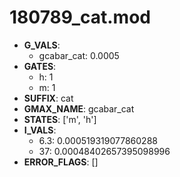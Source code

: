 # 180789_cat.mod

- **G_VALS**:
  - gcabar_cat: 0.0005
- **GATES**:
  - h: 1
  - m: 1
- **SUFFIX**: cat
- **GMAX_NAME**: gcabar_cat
- **STATES**: ['m', 'h']
- **I_VALS**:
  - 6.3: 0.000519319077860288
  - 37: 0.00048402657395098996
- **ERROR_FLAGS**: []
